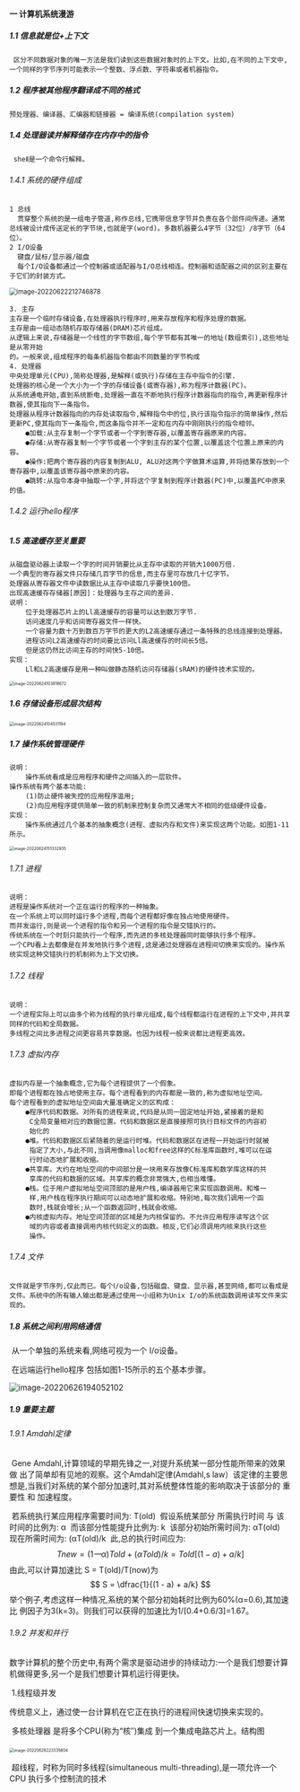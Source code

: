 #### 一 计算机系统漫游
##### 1.1 信息就是位+上下文
```
 区分不同数据对象的唯一方法是我们读到这些数据对象时的上下文。比如,在不同的上下文中,一个同样的字节序列可能表示一个整数、浮点数、字符串或者机器指令。
```

##### 1.2 程序被其他程序翻译成不同的格式

```
预处理器、编译器、汇编器和链接器 = 编译系统(compilation system)
```

##### 1.4 处理器读并解释储存在内存中的指令

```
 sheⅡ是一个命令行解释。
```

###### 1.4.1 系统的硬件组成

```
1 总线
  贯穿整个系统的是一组电子管道,称作总线,它携带信息字节并负责在各个部件间传递。通常总线被设计成传送定长的字节块,也就是字(word)。多数机器要么4字节（32位）/8字节（64位）。
2 I/O设备
  键盘/鼠标/显示器/磁盘
  每个I/O设备都通过一个控制器或适配器与I/O总线相连。控制器和适配器之间的区别主要在于它们的封装方式。
```

 <img src="深入理解计算机系统.assets\image-20220622212746878.png" alt="image-20220622212746878" style="zoom:80%;" />

```
3. 主存
主存是一个临时存储设备,在处理器执行程序时,用来存放程序和程序处理的数据。
主存是由一组动态随机存取存储器(DRAM)芯片组成。
从逻辑上来说,存储器是一个线性的字节数组,每个字节都有其唯一的地址(数组索引),这些地址是从零开始
的。一般来说,组成程序的每条机器指令都由不同数量的字节构成
4. 处理器
中央处理单元(CPU),简称处理器,是解释(或执行)存储在主存中指令的引擎.
处理器的核心是一个大小为一个字的存储设备(或寄存器),称为程序计数器(PC)。
从系统通电开始,直到系统断电,处理器一直在不断地执行程序计数器指向的指令,再更新程序计数器,使其指向下一条指令。
处理器从程序计数器指向的内存处读取指令,解释指令中的位,执行该指令指示的简单操作,然后更新PC,使其指向下一条指令,而这条指令并不一定和在内存中刚刚执行的指令相邻。
	●加载:从主存复制一个字节或者一个字到寄存器,以覆盖寄存器原来的内容。
	●存储:从寄存器复制一个字节或者一个字到主存的某个位置,以覆盖这个位置上原来的内容。
	●操作:把两个寄存器的内容复制到ALU, ALU对这两个字做算术运算,并将结果存放到一个寄存器中,以覆盖该寄存器中原来的内容。
	●跳转:从指令本身中抽取一个字,并将这个字复制到程序计数器(PC)中,以覆盖PC中原来的值。

```

###### 1.4.2  运行hello程序

##### 1.5  高速缓存至关重要

```
从磁盘驱动器上读取一个字的时间开销要比从主存中读取的开销大1000万倍.
一个典型的寄存器文件只存储几百字节的信息,而主存里可存放几十亿字节。
处理器从寄存器文件中读数据比从主存中读取几乎要快100倍。
出现高速缓存存储器[原因]：处理器与主存之间的差异.
说明：
	位于处理器芯片上的Ll高速缓存的容量可以达到数万字节.
	访问速度几乎和访间寄存器文件一样快。
	一个容量为数十万到数百万字节的更大的L2高速缓存通过一条特殊的总线连接到处理器。
	进程访问L2高速缓存的时间要比访问Ll高速缓存的时间长5倍。
	但是这仍然比访间主存的时间快5-10倍。
实现：
	Ll和L2高速缓存是用一种叫做静态随机访问存储器(sRAM)的硬件技术实现的。

```



<img src="深入理解计算机系统.assets\\image-20220624103818672.png" alt="image-20220624103818672" style="zoom: 50%;" /> 

##### 1.6 存储设备形成层次结构

<img src="深入理解计算机系统.assets\\image-20220624104531194.png" alt="image-20220624104531194" style="zoom:50%;" /> 

##### 1.7 操作系统管理硬件

```
说明：
	操作系统看成是应用程序和硬件之间插入的一层软件。
操作系统有两个基本功能: 
	(1)防止硬件被失控的应用程序滥用;
	(2)向应用程序提供简单一致的机制来控制复杂而又通常大不相同的低级硬件设备。
实现：
	操作系统通过几个基本的抽象概念(进程、虚拟内存和文件)来实现这两个功能。如图1-11所示。
```

<img src="深入理解计算机系统.assets\image-20220624151332935.png" alt="image-20220624151332935" style="zoom:50%;" /> 

###### 1.7.1 进程

```
说明：
进程是操作系统对一个正在运行的程序的一种抽象。
在一个系统上可以同时运行多个进程,而每个进程都好像在独占地使用硬件。
而并发运行,则是说一个进程的指令和另一个进程的指令是交错执行的。
传统系统在一个时刻只能执行一个程序,而先进的多核处理器同时能够执行多个程序。
一个CPU看上去都像是在并发地执行多个进程,这是通过处理器在进程间切换来实现的。操作系统实现这种交错执行的机制称为上下文切换。
```

###### 1.7.2 线程

```
说明：
一个进程实际上可以由多个称为线程的执行单元组成,每个线程都运行在进程的上下文中,并共享同样的代码和全局数据。
多线程之间比多进程之间更容易共享数据。也因为线程一般来说都比进程更高效。
```

###### 1.7.3 虚拟内存

```
虚拟内存是一个抽象概念,它为每个进程提供了一个假象。
即每个进程都在独占地使用主存。每个进程看到的内存都是一致的,称为虚拟地址空间。
每个进程看到的虚拟地址空间由大量准确定义的区构成：
    ●程序代码和数据。对所有的进程来说,代码是从同一固定地址开始,紧接着的是和
     C全局变量相对应的数据位置。代码和数据区是直接接照可执行目标文件的内容初
     始化的
    ●堆。代码和数据区后紧随着的是运行时堆。代码和数据区在进程一开始运行时就被
     指定了大小,与此不同,当调用像malloc和free这样的C标准库函数时,堆可以在运
     行时动态地扩展和收缩。
    ●共享库。大约在地址空间的中间部分是一块用来存放像C标准库和数学库这样的共
     享库的代码和数据的区域。共享库的概念非常强大,也相当难懂。
    ●栈。位于用户虚拟地址空间顶部的是用户栈,编译器用它来实现函数调用。和堆一
     样,用户栈在程序执行期间可以动态地扩展和收缩。特别地,每次我们调用一个函
     数时,栈就会增长;从一个函数返回时,栈就会收缩。
    ●内核虚拟内存。地址空间顶部的区域是为内核保留的。不允许应用程序读写这个区
     域的内容或者直接调用内核代码定义的函数。相反,它们必须调用内核来执行这些
     操作。

```

###### 1.7.4 文件

```
文件就是字节序列,仅此而已。每个Ⅰ/o设备,包括磁盘、键盘、显示器,甚至网络,都可以看成是文件。系统中的所有输人输出都是通过使用一小组称为Unix I/o的系统函数调用读写文件来实现的。
```

##### 1.8 系统之间利用网络通信

​	从一个单独的系统来看,网络可视为一个 Ⅰ/o设备。

​	在远端运行hello程序 包括如图1-15所示的五个基本步骤。

​	<img src="D:\quan\notes\书籍\操作系统\深入理解计算机系统原书第3版\深入理解计算机系统.assets\image-20220626194052102-16562436617111.png" alt="image-20220626194052102"  />

##### 1.9 重要主题

###### 1.9.1 Amdahl定律

​	Gene Amdahl,计算领域的早期先锋之一,对提升系统某一部分性能所带来的效果做 出了简单却有见地的观察。这个Amdahl定律(Amdahl,s law）该定律的主要思想是,当我们对系统的某个部分加速时,其对系统整体性能的影响取决于该部分的 重要性 和 加速程度。

​	若系统执行某应用程序需要时间为:			  T(old)
​	假设系统某部分 所需执行时间 与 该时间的比例为: α
​	而该部分性能提升比例为: 					k
​	该部分初始所需时间为: 					  αT(old)
​	现在所需时间为:							(αT(old)/k
​	此,总的执行时间应为:
$$
Tnew = (1一α)Told + (αTold)/k = Told[(1 -a) + a/k]
$$
​	由此,可以计算加速比 S = T(old)/T(now)为
$$
S = \dfrac{1}{(1 - a) + a/k}
$$
​	举个例子,考虑这样一种情况,系统的某个部分初始耗时比例为60%(α=0.6),其加速比 例因子为3(k=3)。则我们可以获得的加速比为1/[0.4+0.6/3]=1.67。

###### 1.9.2 并发和并行

数字计算机的整个历史中,有两个需求是驱动进步的持续动力:一个是我们想要计算 机做得更多,另一个是我们想要计算机运行得更快。

​	1.线程级并发

​	传统意义上，通过使一台计算机在它正在执行的进程间快速切换来实现的。

​	多核处理器 是将多个CPU(称为“核″)集成 到一个集成电路芯片上。结构图

​    <img src="D:\quan\document\书本\深入理解计算机系统原书第3版\深入理解计算机系统.assets\image-20220628223335604.png" alt="image-20220628223335604" style="zoom: 50%;" />	

​	超线程，时称为同时多线程(simultaneous multi-threading),是一项允许一个CPU 执行多个控制流的技术
